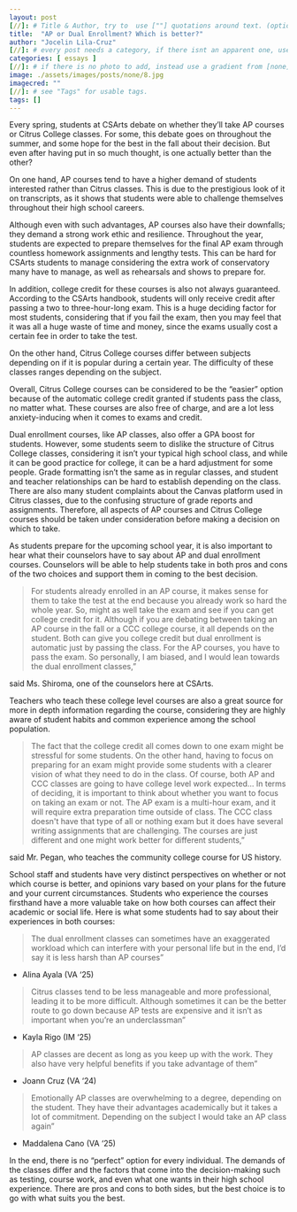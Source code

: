 ```yaml
---
layout: post
[//]: # Title & Author, try to  use [""] quotations around text. (optional, just formality).
title:  "AP or Dual Enrollment? Which is better?"
author: "Jocelin Lila-Cruz"
[//]: # every post needs a category, if there isnt an apparent one, use [misc].
categories: [ essays ]
[//]: # if there is no photo to add, instead use a gradient from [none] folder by picking a number from 1-10. (all gradients are .jpg)
image: ./assets/images/posts/none/8.jpg
imagecred: ""
[//]: # see "Tags" for usable tags.
tags: []
---
```

Every spring, students at CSArts debate on whether they’ll take AP courses or Citrus College classes. For some, this debate goes on throughout the summer, and some hope for the best in the fall about their decision. But even after having put in so much thought, is one actually better than the other? 

On one hand, AP courses tend to have a higher demand of students interested rather than Citrus classes. This is due to the prestigious look of it on transcripts, as it shows that students were able to challenge themselves throughout their high school careers. 

Although even with such advantages, AP courses also have their downfalls; they demand a strong work ethic and resilience. Throughout the year, students are expected to prepare themselves for the final AP exam through countless homework assignments and lengthy tests. This can be hard for CSArts students to manage considering the extra work of conservatory many have to manage, as well as rehearsals and shows to prepare for. 

In addition, college credit for these courses is also not always guaranteed. According to the CSArts handbook, students will only receive credit after passing a two to three-hour-long exam. This is a huge deciding factor for most students, considering that if you fail the exam, then you may feel that it was all a huge waste of time and money, since the exams usually cost a certain fee in order to take the test.

On the other hand, Citrus College courses differ between subjects depending on if it is popular during a certain year. The difficulty of these classes ranges depending on the subject. 

Overall, Citrus College courses  can be considered to be the “easier” option because of the automatic college credit granted if students pass the class, no matter what. These courses are also free of charge, and are a lot less anxiety-inducing when it comes to exams and credit. 

Dual enrollment courses, like AP classes, also offer a GPA boost for students. However, some students seem to dislike the structure of Citrus College classes, considering it isn’t your typical high school class, and while it can be good practice for college, it can be a hard adjustment for some people. Grade formatting isn’t the same as in regular classes, and student and teacher relationships can be hard to establish depending on the class. There are also many student complaints about the Canvas platform used in Citrus classes, due to the confusing structure of grade reports and assignments. Therefore, all aspects of AP courses and Citrus College courses should be taken under consideration before making a decision on which to take. 

As students prepare for the upcoming school year, it is also important to hear what their counselors have to say about AP and dual enrollment courses. Counselors will be able to help students take in both pros and cons of the two choices and support them in coming to the best decision. 

> For students already enrolled in an AP course, it makes sense for them to take the test at the end because you already work so hard the whole year. So, might as well take the exam and see if you can get college credit for it. Although if you are debating between taking an AP course in the fall or a CCC college course, it all depends on the student. Both can give you college credit but dual enrollment is automatic just by passing the class. For the AP courses, you have to pass the exam. So personally, I am biased, and I would lean towards the dual enrollment classes,” 

said Ms. Shiroma, one of the counselors here at CSArts.

Teachers who teach these college level courses are also a great source for more in depth information regarding the course, considering they are highly aware of student habits and common experience among the school population. 

> The fact that the college credit all comes down to one exam might be stressful for some students. On the other hand, having to focus on preparing for an exam might provide some students with a clearer vision of what they need to do in the class. Of course, both AP and CCC classes are going to have college level work expected… In terms of deciding, it is important to think about whether you want to focus on taking an exam or not. The AP exam is a multi-hour exam, and it will require extra preparation time outside of class. The CCC class doesn't have that type of all or nothing exam but it does have several writing assignments that are challenging. The courses are just different and one might work better for different students,” 

said Mr. Pegan, who teaches the community college course for US history.

School staff and students have very distinct perspectives on whether or not which course is better, and opinions vary based on your plans for the future and your current circumstances. Students who experience the courses firsthand have a more valuable take on how both courses can affect their academic or social life. Here is what some students had to say about their experiences in both courses: 

> The dual enrollment classes can sometimes have an exaggerated workload which can interfere with your personal life but in the end, I’d say it is less harsh than AP courses” 

- Alina Ayala (VA ‘25)

> Citrus classes tend to be less manageable and more professional, leading it to be more difficult. Although sometimes it can be the better route to go down because AP tests are expensive and it isn’t as important when you’re an underclassman” 

- Kayla Rigo (IM ‘25)

> AP classes are decent as long as you keep up with the work. They also have very helpful benefits if you take advantage of them” 

- Joann Cruz (VA ‘24)

> Emotionally AP classes are overwhelming to a degree, depending on the student. They have their advantages academically but it takes a lot of commitment. Depending on the subject I would take an AP class again” 

- Maddalena Cano  (VA ‘25)

In the end, there is no “perfect” option for every individual. The demands of the classes differ and the factors that come into the decision-making such as testing, course work, and even what one wants in their high school experience. There are pros and cons to both sides, but the best choice is to go with what suits you the best.